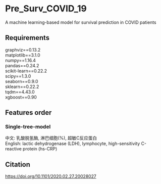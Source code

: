 # Pre_Surv_COVID_19
A machine learning-based model for survival prediction in COVID patients
## Requirements
graphviz==0.13.2\
matplotlib==3.1.0\
numpy==1.16.4\
pandas==0.24.2\
scikit-learn==0.22.2\
scipy==1.3.0\
seaborn==0.9.0\
sklearn==0.22.2\
tqdm==4.43.0\
xgboost==0.90
## Features order
### Single-tree-model
中文: 乳酸脱氢酶, 淋巴细胞(%), 超敏C反应蛋白\
English: lactic dehydrogenase (LDH), lymphocyte, high-sensitivity C-reactive protein (hs-CRP)

## Citation
https://doi.org/10.1101/2020.02.27.20028027
